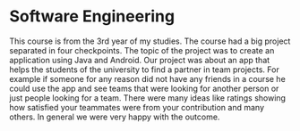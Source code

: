 # Software Engineering

This course is from the 3rd year of my studies. The course had a big project separated in four checkpoints. The topic of the project was to create an application using
Java and Android. Our project was about an app that helps the students of the university to find a partner in team projects. For example if someone for any reason did
not have any friends in a course he could use the app and see teams that were looking for another person or just people looking for a team. There were many ideas like 
ratings showing how satisfied your teammates were from your contribution and many others. In general we were very happy with the outcome.
